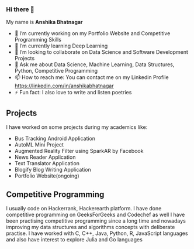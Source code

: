 ### Hi there 👋
My name is **Anshika Bhatnagar**

- 🔭 I’m currently working on my Portfolio Website and Competitive Programming Skills
- 🌱 I’m currently learning Deep Learning
- 👯 I’m looking to collaborate on Data Science and Software Development Projects
- 💬 Ask me about Data Science, Machine Learning, Data Structures, Python, Competitive Programming
- 📫 How to reach me: You can contact me on my Linkedin Profile https://linkedin.com/in/anshikabhatnagar
- ⚡ Fun fact: I also love to write and listen poetries

## Projects
I have worked on some projects during my academics like:
- Bus Tracking Android Application
- AutoML Mini Project
- Augmented Reality Filter using SparkAR by Facebook
- News Reader Application
- Text Translator Application
- Blogify Blog Writing Application 
- Portfolio Website(ongoing)

## Competitive Programming
I usually code on Hackerrank, Hackerearth platform. I have done competitive programming on GeeksForGeeks and Codechef as well
I have been practising competitive programming since a long time and nowadays improving my data structures and algorithms concepts 
with deliberate practise. I have worked with C, C++, Java, Python, R, JavaScript languages and also have interest to explore
Julia and Go languages 
